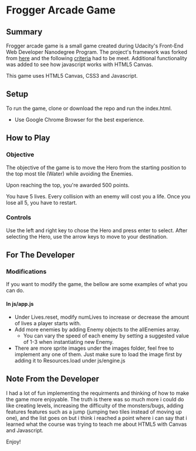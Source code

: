 # Frogger Arcade Game

## Summary

Frogger arcade game is a small game created during Udacity's Front-End Web Developer Nanodegree Program.
The project's framework was forked from [here](https://github.com/udacity/frontend-nanodegree-arcade-game) and 
the following [criteria](https://docs.google.com/document/d/1v01aScPjSWCCWQLIpFqvg3-vXLH2e8_SZQKC8jNO0Dc/pub) had to be meet. 
Additional functionality was added to see how javascript works with HTML5 Canvas.

This game uses HTML5 Canvas, CSS3 and Javascript.


## Setup

To run the game, clone or download the repo and run the index.html.
* Use Google Chrome Browser for the best experience.


## How to Play

### Objective
The objective of the game is to move the Hero from the starting position to the top most tile (Water) while avoiding the Enemies.

Upon reaching the top, you're awarded 500 points.

You have 5 lives. Every collision with an enemy will cost you a life. Once you lose all 5, you have to restart.

### Controls

Use the left and right key to chose the Hero and press enter to select.
After selecting the Hero, use the arrow keys to move to your destination.


## For The Developer

### Modifications

If you want to modify the game, the bellow are some examples of what you can do.

#### In js/app.js

* Under Lives.reset, modify numLives to increase or decrease the amount of lives a player starts with.
* Add more enemies by adding Enemy objects to the allEnemies array. 
  * You can vary the speed of each enemy by setting a suggested value of 1-3 when instantiating  new Enemy.
* There are more sprite images under the images folder, feel free to implement any one of them. Just make sure to load the image first by adding it to Resources.load under js/engine.js


## Note From the Developer

I had a lot of fun implementing the requirments and thinking of how to make the game more enjoyable.
The truth is there was so much more i could do like creating levels, increasing the difficulty of the monsters/bugs, adding
features features such as a jump (jumping two tiles instead of moving up one), and the list goes on but i think i reached a point where i can say that i learned what the course was trying to teach me about HTML5 with Canvas and Javascript.

Enjoy!

